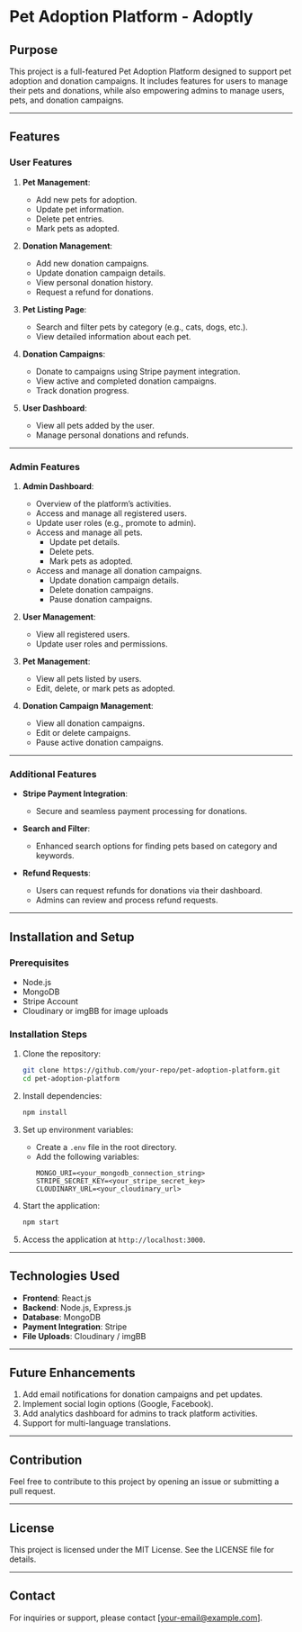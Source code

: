 # Pet Adoption Platform - Adoptly

## Purpose
This project is a full-featured Pet Adoption Platform designed to support pet adoption and donation campaigns. It includes features for users to manage their pets and donations, while also empowering admins to manage users, pets, and donation campaigns.

---

## Features

### User Features
1. **Pet Management**:
   - Add new pets for adoption.
   - Update pet information.
   - Delete pet entries.
   - Mark pets as adopted.

2. **Donation Management**:
   - Add new donation campaigns.
   - Update donation campaign details.
   - View personal donation history.
   - Request a refund for donations.

3. **Pet Listing Page**:
   - Search and filter pets by category (e.g., cats, dogs, etc.).
   - View detailed information about each pet.

4. **Donation Campaigns**:
   - Donate to campaigns using Stripe payment integration.
   - View active and completed donation campaigns.
   - Track donation progress.

5. **User Dashboard**:
   - View all pets added by the user.
   - Manage personal donations and refunds.

---

### Admin Features
1. **Admin Dashboard**:
   - Overview of the platform’s activities.
   - Access and manage all registered users.
   - Update user roles (e.g., promote to admin).
   - Access and manage all pets.
     - Update pet details.
     - Delete pets.
     - Mark pets as adopted.
   - Access and manage all donation campaigns.
     - Update donation campaign details.
     - Delete donation campaigns.
     - Pause donation campaigns.

2. **User Management**:
   - View all registered users.
   - Update user roles and permissions.

3. **Pet Management**:
   - View all pets listed by users.
   - Edit, delete, or mark pets as adopted.

4. **Donation Campaign Management**:
   - View all donation campaigns.
   - Edit or delete campaigns.
   - Pause active donation campaigns.

---

### Additional Features
- **Stripe Payment Integration**:
  - Secure and seamless payment processing for donations.

- **Search and Filter**:
  - Enhanced search options for finding pets based on category and keywords.

- **Refund Requests**:
  - Users can request refunds for donations via their dashboard.
  - Admins can review and process refund requests.

---

## Installation and Setup

### Prerequisites
- Node.js
- MongoDB
- Stripe Account
- Cloudinary or imgBB for image uploads

### Installation Steps
1. Clone the repository:
   ```bash
   git clone https://github.com/your-repo/pet-adoption-platform.git
   cd pet-adoption-platform
   ```

2. Install dependencies:
   ```bash
   npm install
   ```

3. Set up environment variables:
   - Create a `.env` file in the root directory.
   - Add the following variables:
     ```env
     MONGO_URI=<your_mongodb_connection_string>
     STRIPE_SECRET_KEY=<your_stripe_secret_key>
     CLOUDINARY_URL=<your_cloudinary_url>
     ```

4. Start the application:
   ```bash
   npm start
   ```

5. Access the application at `http://localhost:3000`.

---

## Technologies Used
- **Frontend**: React.js
- **Backend**: Node.js, Express.js
- **Database**: MongoDB
- **Payment Integration**: Stripe
- **File Uploads**: Cloudinary / imgBB

---

## Future Enhancements
1. Add email notifications for donation campaigns and pet updates.
2. Implement social login options (Google, Facebook).
3. Add analytics dashboard for admins to track platform activities.
4. Support for multi-language translations.

---

## Contribution
Feel free to contribute to this project by opening an issue or submitting a pull request.

---

## License
This project is licensed under the MIT License. See the LICENSE file for details.

---

## Contact
For inquiries or support, please contact [your-email@example.com].

